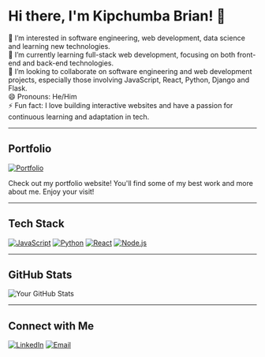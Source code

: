 # Hi there, I'm Kipchumba Brian! 👋

👀 I’m interested in software engineering, web development, data science and learning new technologies. <br>
🌱 I’m currently learning full-stack web development, focusing on both front-end and back-end technologies. <br>
💞️ I’m looking to collaborate on software engineering and web development projects, especially those involving JavaScript, React, Python, Django and Flask. <br>
😄 Pronouns: He/Him <br>
⚡ Fun fact: I love building interactive websites and have a passion for continuous learning and adaptation in tech.

---

## Portfolio

[![Portfolio](https://img.shields.io/badge/Portfolio-Visit%20Now-blue?style=for-the-badge&logo=internet-explorer&logoColor=white)](https://devbrianhq.github.io/My-Portfolio/)

Check out my portfolio website! You'll find some of my best work and more about me. Enjoy your visit!

---

## Tech Stack

[![JavaScript](https://img.shields.io/badge/-JavaScript-yellow?style=for-the-badge&logo=javascript&logoColor=white)](https://developer.mozilla.org/en-US/docs/Web/JavaScript)
[![Python](https://img.shields.io/badge/-Python-blue?style=for-the-badge&logo=python&logoColor=white)](https://www.python.org/)
[![React](https://img.shields.io/badge/-React-blue?style=for-the-badge&logo=react&logoColor=white)](https://reactjs.org/)
[![Node.js](https://img.shields.io/badge/-Node.js-green?style=for-the-badge&logo=node.js&logoColor=white)](https://nodejs.org/)

---

## GitHub Stats

![Your GitHub Stats](https://github-readme-stats.vercel.app/api?username=DevBrianHQ&show_icons=true&theme=radical)

---

## Connect with Me

[![LinkedIn](https://img.shields.io/badge/LinkedIn-Connect-blue?style=for-the-badge&logo=linkedin)](https://www.linkedin.com/in/your-linkedin-profile)
[![Email](https://img.shields.io/badge/Email-Send%20Email-red?style=for-the-badge&logo=gmail)](mailto:kipchumbabrian47@gmail.com)
